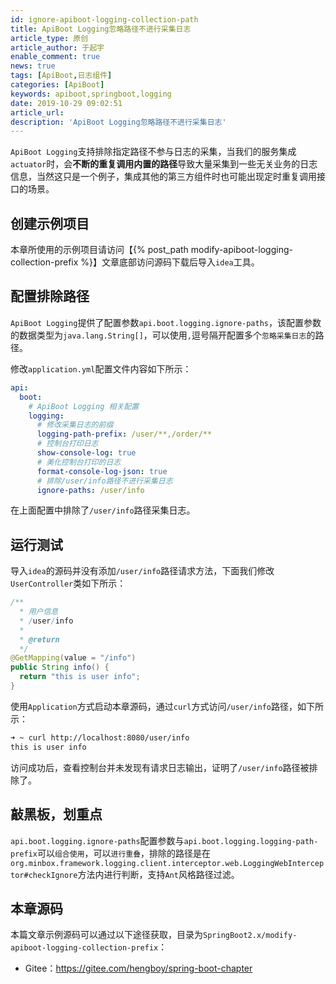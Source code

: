 ```yaml
---
id: ignore-apiboot-logging-collection-path
title: ApiBoot Logging忽略路径不进行采集日志
article_type: 原创
article_author: 于起宇
enable_comment: true
news: true
tags: [ApiBoot,日志组件]
categories: [ApiBoot]
keywords: apiboot,springboot,logging
date: 2019-10-29 09:02:51
article_url:
description: 'ApiBoot Logging忽略路径不进行采集日志'
---
```

`ApiBoot Logging`支持排除指定路径不参与日志的采集，当我们的服务集成`actuator`时，会**不断的重复调用内置的路径**导致大量采集到一些无关业务的日志信息，当然这只是一个例子，集成其他的第三方组件时也可能出现定时重复调用接口的场景。
<!--more-->
## 创建示例项目

本章所使用的示例项目请访问【{% post_path modify-apiboot-logging-collection-prefix %}】文章底部访问源码下载后导入`idea`工具。

## 配置排除路径

`ApiBoot Logging`提供了配置参数`api.boot.logging.ignore-paths`，该配置参数的数据类型为`java.lang.String[]`，可以使用`,`逗号隔开配置多个`忽略采集日志`的路径。

修改`application.yml`配置文件内容如下所示：

```yaml
api:
  boot:
    # ApiBoot Logging 相关配置
    logging:
      # 修改采集日志的前缀
      logging-path-prefix: /user/**,/order/**
      # 控制台打印日志
      show-console-log: true
      # 美化控制台打印的日志
      format-console-log-json: true
      # 排除/user/info路径不进行采集日志
      ignore-paths: /user/info
```

在上面配置中排除了`/user/info`路径采集日志。

## 运行测试

导入`idea`的源码并没有添加`/user/info`路径请求方法，下面我们修改`UserController`类如下所示：

```java
/**
  * 用户信息
  * /user/info
  *
  * @return
  */
@GetMapping(value = "/info")
public String info() {
  return "this is user info";
}
```

使用`Application`方式启动本章源码，通过`curl`方式访问`/user/info`路径，如下所示：

```bash
➜ ~ curl http://localhost:8080/user/info
this is user info
```

访问成功后，查看控制台并未发现有请求日志输出，证明了`/user/info`路径被排除了。

## 敲黑板，划重点

`api.boot.logging.ignore-paths`配置参数与`api.boot.logging.logging-path-prefix`可以`组合使用`，可以`进行重叠`，排除的路径是在`org.minbox.framework.logging.client.interceptor.web.LoggingWebInterceptor#checkIgnore`方法内进行判断，支持`Ant`风格路径过滤。

## 本章源码
本篇文章示例源码可以通过以下途径获取，目录为`SpringBoot2.x/modify-apiboot-logging-collection-prefix`：

- Gitee：https://gitee.com/hengboy/spring-boot-chapter